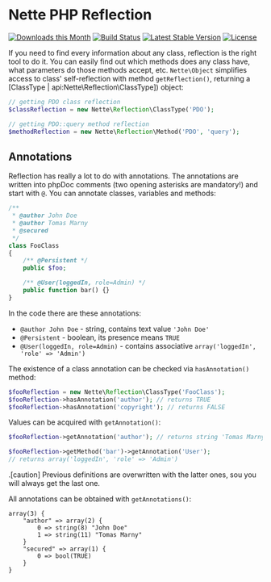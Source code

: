 Nette PHP Reflection
====================

[![Downloads this Month](https://img.shields.io/packagist/dm/nette/reflection.svg)](https://packagist.org/packages/nette/reflection)
[![Build Status](https://travis-ci.org/nette/reflection.svg?branch=master)](https://travis-ci.org/nette/reflection)
[![Latest Stable Version](https://poser.pugx.org/nette/reflection/v/stable)](https://github.com/nette/reflection/releases)
[![License](https://img.shields.io/badge/license-New%20BSD-blue.svg)](https://github.com/nette/reflection/blob/master/license.md)

If you need to find every information about any class, reflection is the right tool to do it. You can easily find out which methods does any class have, what parameters do those methods accept, etc. `Nette\Object` simplifies access to class' self-reflection with method `getReflection()`, returning a [ClassType | api:Nette\Reflection\ClassType]) object:

```php
// getting PDO class reflection
$classReflection = new Nette\Reflection\ClassType('PDO');

// getting PDO::query method reflection
$methodReflection = new Nette\Reflection\Method('PDO', 'query');
```

Annotations
-----------

Reflection has really a lot to do with annotations. The annotations are written into phpDoc comments (two opening asterisks are mandatory!) and start with `@`. You can annotate classes, variables and methods:

```php
/**
 * @author John Doe
 * @author Tomas Marny
 * @secured
 */
class FooClass
{
	/** @Persistent */
	public $foo;

	/** @User(loggedIn, role=Admin) */
	public function bar() {}
}
```

In the code there are these annotations:

- `@author John Doe` - string, contains text value `'John Doe'`
- `@Persistent` - boolean, its presence means `TRUE`
- `@User(loggedIn, role=Admin)` - contains associative `array('loggedIn', 'role' => 'Admin')`


The existence of a class annotation can be checked via `hasAnnotation()` method:


```php
$fooReflection = new Nette\Reflection\ClassType('FooClass');
$fooReflection->hasAnnotation('author'); // returns TRUE
$fooReflection->hasAnnotation('copyright'); // returns FALSE
```

Values can be acquired with `getAnnotation()`:

```php
$fooReflection->getAnnotation('author'); // returns string 'Tomas Marny'

$fooReflection->getMethod('bar')->getAnnotation('User');
// returns array('loggedIn', 'role' => 'Admin')
```

.[caution]
Previous definitions are overwritten with the latter ones, sou you will always get the last one.

All annotations can be obtained with `getAnnotations()`:

```
array(3) {
	"author" => array(2) {
		0 => string(8) "John Doe"
		1 => string(11) "Tomas Marny"
	}
	"secured" => array(1) {
		0 => bool(TRUE)
	}
}
```
